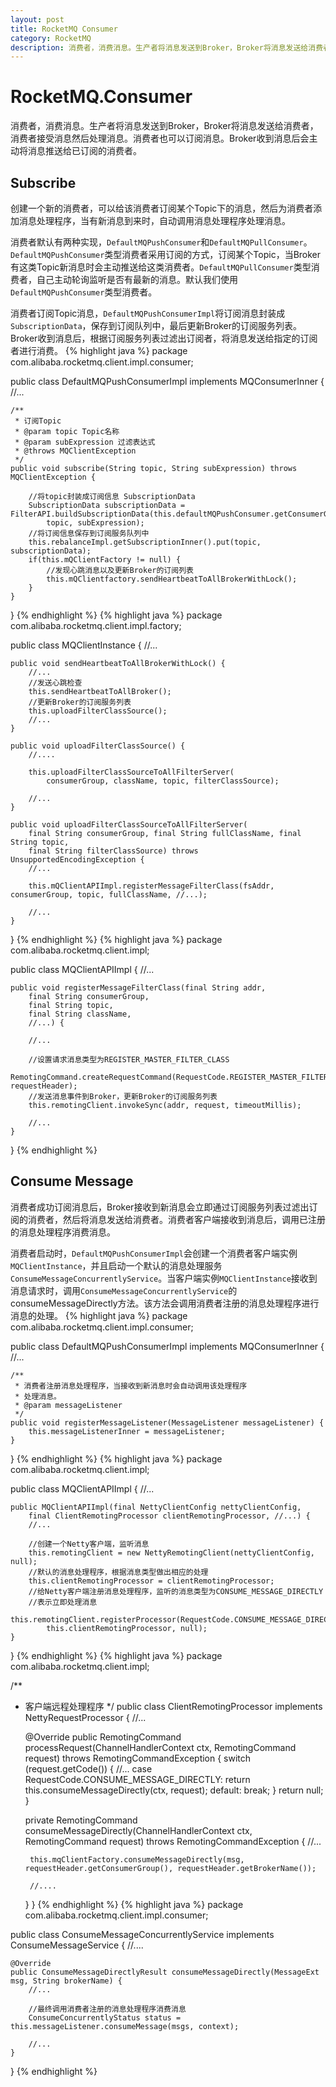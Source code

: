 ```yaml
---
layout: post
title: RocketMQ Consumer
category: RocketMQ
description: 消费者，消费消息。生产者将消息发送到Broker，Broker将消息发送给消费者，消费者接受消息然后处理消息。消费者也可以订阅消息。Broker收到消息后会主动将消息推送给已订阅的消费者。
---
```


# RocketMQ.Consumer
消费者，消费消息。生产者将消息发送到Broker，Broker将消息发送给消费者，消费者接受消息然后处理消息。消费者也可以订阅消息。Broker收到消息后会主动将消息推送给已订阅的消费者。

## Subscribe
创建一个新的消费者，可以给该消费者订阅某个Topic下的消息，然后为消费者添加消息处理程序，当有新消息到来时，自动调用消息处理程序处理消息。

消费者默认有两种实现，`DefaultMQPushConsumer`和`DefaultMQPullConsumer`。`DefaultMQPushConsumer`类型消费者采用订阅的方式，订阅某个Topic，当Broker有这类Topic新消息时会主动推送给这类消费者。`DefaultMQPullConsumer`类型消费者，自己主动轮询监听是否有最新的消息。默认我们使用`DefaultMQPushConsumer`类型消费者。

消费者订阅Topic消息，`DefaultMQPushConsumerImpl`将订阅消息封装成`SubscriptionData`，保存到订阅队列中，最后更新Broker的订阅服务列表。Broker收到消息后，根据订阅服务列表过滤出订阅者，将消息发送给指定的订阅者进行消费。
{% highlight java %}
package com.alibaba.rocketmq.client.impl.consumer;

public class DefaultMQPushConsumerImpl implements MQConsumerInner {
	//...

	/**
     * 订阅Topic
     * @param topic Topic名称
     * @param subExpression 过滤表达式
     * @throws MQClientException
     */
	public void subscribe(String topic, String subExpression) throws MQClientException {

		//将topic封装成订阅信息 SubscriptionData
		SubscriptionData subscriptionData = FilterAPI.buildSubscriptionData(this.defaultMQPushConsumer.getConsumerGroup(),
			topic, subExpression);
		//将订阅信息保存到订阅服务队列中
		this.rebalanceImpl.getSubscriptionInner().put(topic, subscriptionData);
		if(this.mQClientFactory != null) {
			//发现心跳消息以及更新Broker的订阅列表
			this.mQClientfactory.sendHeartbeatToAllBrokerWithLock();
		}
	}
}
{% endhighlight %}
{% highlight java %}
package com.alibaba.rocketmq.client.impl.factory;

public class MQClientInstance {
	//...

	public void sendHeartbeatToAllBrokerWithLock() {
		//...
		//发送心跳检查
		this.sendHeartbeatToAllBroker();
		//更新Broker的订阅服务列表
		this.uploadFilterClassSource();
		//...
	}

	public void uploadFilterClassSource() {
		//....

		this.uploadFilterClassSourceToAllFilterServer(
			consumerGroup, className, topic, filterClassSource);

		//...
	}

	public void uploadFilterClassSourceToAllFilterServer(
		final String consumerGroup, final String fullClassName, final String topic,
		final String filterClassSource) throws UnsupportedEncodingException {
		//...

		this.mQClientAPIImpl.registerMessageFilterClass(fsAddr, consumerGroup, topic, fullClassName, //...);

		//...
	}
}
{% endhighlight %}
{% highlight java %}
package com.alibaba.rocketmq.client.impl;

public class MQClientAPIImpl {
	//...

	public void registerMessageFilterClass(final String addr,
		final String consumerGroup,
		final String topic,
		final String className,
		//...) {

		//...

		//设置请求消息类型为REGISTER_MASTER_FILTER_CLASS
		RemotingCommand.createRequestCommand(RequestCode.REGISTER_MASTER_FILTER_CLASS, requestHeader);
		//发送消息事件到Broker，更新Broker的订阅服务列表
		this.remotingClient.invokeSync(addr, request, timeoutMillis);

		//...
	}
}
{% endhighlight %}
## Consume Message
消费者成功订阅消息后，Broker接收到新消息会立即通过订阅服务列表过滤出订阅的消费者，然后将消息发送给消费者。消费者客户端接收到消息后，调用已注册的消息处理程序消费消息。

消费者启动时，`DefaultMQPushConsumerImpl`会创建一个消费者客户端实例`MQClientInstance`，并且启动一个默认的消息处理服务`ConsumeMessageConcurrentlyService`。当客户端实例`MQClientInstance`接收到消息请求时，调用`ConsumeMessageConcurrentlyService`的consumeMessageDirectly方法。该方法会调用消费者注册的消息处理程序进行消息的处理。
{% highlight java %}
package com.alibaba.rocketmq.client.impl.consumer;

public class DefaultMQPushConsumerImpl implements MQConsumerInner {
	//...

	/**
     * 消费者注册消息处理程序，当接收到新消息时会自动调用该处理程序
     * 处理消息。
     * @param messageListener
     */
    public void registerMessageListener(MessageListener messageListener) {
        this.messageListenerInner = messageListener;
    }
}
{% endhighlight %}
{% highlight java %}
package com.alibaba.rocketmq.client.impl;

public class MQClientAPIImpl {
	//...

	public MQClientAPIImpl(final NettyClientConfig nettyClientConfig, 
		final ClientRemotingProcessor clientRemotingProcessor, //...) {
		//...

		//创建一个Netty客户端，监听消息
		this.remotingClient = new NettyRemotingClient(nettyClientConfig, null);
		//默认的消息处理程序，根据消息类型做出相应的处理
		this.clientRemotingProcessor = clientRemotingProcessor;
		//给Netty客户端注册消息处理程序，监听的消息类型为CONSUME_MESSAGE_DIRECTLY
		//表示立即处理消息
		this.remotingClient.registerProcessor(RequestCode.CONSUME_MESSAGE_DIRECTLY, 
			this.clientRemotingProcessor, null);
	}
}
{% endhighlight %}
{% highlight java %}
package com.alibaba.rocketmq.client.impl;

/**
 * 客户端远程处理程序
 */
public class ClientRemotingProcessor implements NettyRequestProcessor {
	//...

	@Override
    public RemotingCommand processRequest(ChannelHandlerContext ctx, RemotingCommand request) throws RemotingCommandException {
        switch (request.getCode()) {
        //...
        case RequestCode.CONSUME_MESSAGE_DIRECTLY:
            return this.consumeMessageDirectly(ctx, request);
        default:
            break;
        }
        return null;
    }

    private RemotingCommand consumeMessageDirectly(ChannelHandlerContext ctx, RemotingCommand request) throws RemotingCommandException {
    	//...

    	this.mqClientFactory.consumeMessageDirectly(msg, requestHeader.getConsumerGroup(), requestHeader.getBrokerName());

    	//....
    }
}
{% endhighlight %}
{% highlight java %}
package com.alibaba.rocketmq.client.impl.consumer;

public class ConsumeMessageConcurrentlyService implements ConsumeMessageService {
	//....

	@Override
    public ConsumeMessageDirectlyResult consumeMessageDirectly(MessageExt msg, String brokerName) {
    	//...

    	//最终调用消费者注册的消息处理程序消费消息
    	ConsumeConcurrentlyStatus status = this.messageListener.consumeMessage(msgs, context);

    	//...
    }
}
{% endhighlight %}